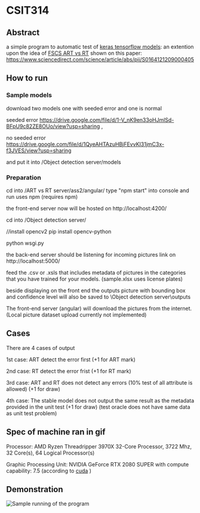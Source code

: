 # CSIT314
## Abstract
a simple program to automatic test of [keras tensorflow models](https://github.com/tensorflow/tensorflow/tree/master/tensorflow/python/keras):
an extention upon the idea of [FSCS ART vs RT](https://github.com/longchass/CSIT318-ART-vs-RT) shown on
this paper: https://www.sciencedirect.com/science/article/abs/pii/S0164121209000405
## How to run

### Sample models
download two models one with seeded error and one is normal 
 
seeded error
https://drive.google.com/file/d/1-V_nK9en33oHJmlSd-BFpU9c82ZE8OUo/view?usp=sharing , 

no seeded error
https://drive.google.com/file/d/1QyeAHTAzuHBjFEvvKI31jmC3x-f3JVES/view?usp=sharing

and put it into /Object detection server/models

### Preparation
cd into /ART vs RT server/ass2/angular/
type "npm start" into console and run
uses npm (requires npm)

the front-end server now will be hosted on http://localhost:4200/

cd into /Object detection server/

//install opencv2
pip install opencv-python


python wsgi.py

the back-end server should be listening for incoming pictures link on http://localhost:5000/

feed the .csv or .xsls that includes metadata of pictures in the categories that you have trained for your models. (sample.xlsx uses license plates)

beside displaying on the front end the outputs picture with bounding box and confidence level will also be saved to \Object detection server\outputs

The front-end server (angular) will download the pictures from the internet. (Local picture dataset upload currently not implemented)

## Cases

There are 4 cases of output

1st case: ART detect the error first (+1 for ART mark)

2nd case: RT  detect the error frist (+1 for RT  mark)

3rd case: ART and RT does not detect any errors (10% test of all attribute is allowed) (+1 for draw)

4th case: The stable model does not output the same result as the metadata provided in the unit test (+1 for draw) (test oracle does not have same data as unit test problem)

## Spec of machine ran in gif

Processor:	AMD Ryzen Threadripper 3970X 32-Core Processor, 3722 Mhz, 32 Core(s), 64 Logical Processor(s)

Graphic Processing Unit: NVIDIA GeForce RTX 2080 SUPER with compute capability: 7.5 (according to [cuda](https://developer.nvidia.com/cuda-gpus#compute) )
## Demonstration
![Sample running of the program](https://github.com/longchass/images/blob/master/Animation.gif)
